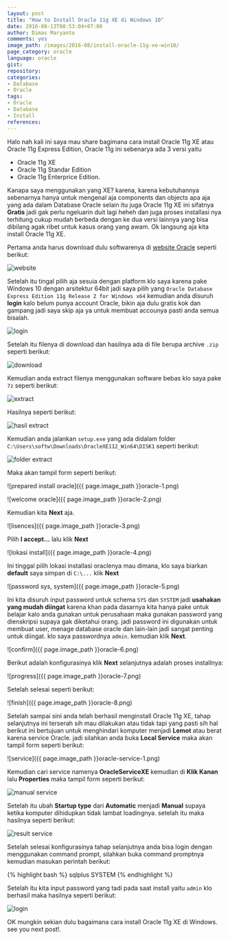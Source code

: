 ```yaml
---
layout: post
title: "How to Install Oracle 11g XE di Windows 10"
date: 2016-08-13T08:53:04+07:00
author: Dimas Maryanto
comments: yes
image_path: /images/2016-08/install-oracle-11g-xe-win10/
page_category: oracle
language: oracle
gist:
repository:
categories:
- Database
- Oracle
tags:
- Oracle
- Database
- Install
references:
---
```


Halo nah kali ini saya mau share bagimana cara install Oracle 11g XE atau Oracle 11g Express Edition, Oracle 11g ini sebenarya ada 3 versi yaitu

* Oracle 11g XE
* Oracle 11g Standar Edition
* Oracle 11g Enterprice Edition.

Kanapa saya menggunakan yang XE? karena, karena kebutuhannya sebenarnya hanya untuk mengenal aja components dan objects apa aja yang ada dalam Database Oracle selain itu juga Oracle 11g XE ini sifatnya **Gratis** jadi gak perlu ngeluarin duit lagi heheh dan juga proses installasi nya terhitung cukup mudah berbeda dengan ke dua versi lainnya yang bisa dibilang agak ribet untuk kasus orang yang awam. Ok langsung aja kita install Oracle 11g XE.

<!--more-->

Pertama anda harus download dulu softwarenya di [website Oracle](http://www.oracle.com/technetwork/database/database-technologies/express-edition/downloads/index.html) seperti berikut:

![website]({{page.image_path}}oracle-download-1.png)

Setelah itu tingal pilih aja sesuia dengan platform klo saya karena pake Windows 10 dengan arsitektur 64bit jadi saya pilih yang ```Oracle Database Express Edition 11g Release 2 for Windows x64``` kemudian anda disuruh **login** kalo belum punya account Oracle, bikin aja dulu gratis kok dan gampang jadi saya skip aja ya untuk membuat accounya pasti anda semua bisalah.

![login]({{page.image_path}}oracle-download-2.png)

Setelah itu filenya di download dan hasilnya ada di file berupa archive ```.zip``` seperti berikut:

![download]({{page.image_path}}oracle-download-3.png)

Kemudian anda extract filenya menggunakan software bebas klo saya pake ```7z``` seperti berikut:

![extract]({{page.image_path}}oracle-download-4.png)

Hasilnya seperti berikut:

![hasil extract]({{page.image_path}}oracle-download-5.png)

Kemudian anda jalankan ```setup.exe``` yang ada didalam folder ```C:\Users\softw\Downloads\OracleXE112_Win64\DISK1``` seperti berikut:

![folder extract]({{page.image_path}}oracle-download-6.png)

Maka akan tampil form seperti berikut:

![prepared install oracle]({{ page.image_path }}oracle-1.png)

![welcome oracle]({{ page.image_path }}oracle-2.png)

Kemudian kita **Next** aja.

![lisences]({{ page.image_path }}oracle-3.png)

Pilih **I accept...** lalu klik **Next**

![lokasi install]({{ page.image_path }}oracle-4.png)

Ini tinggal pilih lokasi installasi oraclenya mau dimana, klo saya biarkan **default** saya simpan di ```C:\...``` klik **Next**

![password sys, system]({{ page.image_path }}oracle-5.png)

Ini kita disuruh input password untuk schema ```SYS``` dan ```SYSTEM``` jadi **usahakan yang mudah diingat** karena khan pada dasarnya kita hanya pake untuk belajar kalo anda gunakan untuk perusahaan maka gunakan password yang dienskripsi supaya gak diketahui orang. jadi password ini digunakan untuk membuat user, menage database oracle dan lain-lain jadi sangat penting untuk diingat. klo saya passwordnya ```admin```. kemudian klik **Next**.

![confirm]({{ page.image_path }}oracle-6.png)

Berikut adalah konfigurasinya klik **Next** selanjutnya adalah proses installnya:

![progress]({{ page.image_path }}oracle-7.png)

Setelah selesai seperti berikut:

![finish]({{ page.image_path }}oracle-8.png)

Setelah sampai sini anda telah berhasil menginstall Oracle 11g XE, tahap selanjutnya ini terserah sih mau dilakukan atau tidak tapi yang pasti sih hal berikut ini bertujuan untuk menghindari komputer menjadi **Lemot** atau berat karena service Oracle. jadi silahkan anda buka **Local Service** maka akan tampil form seperti berikut:

![service]({{ page.image_path }}oracle-service-1.png)

Kemudian cari service namenya **OracleServiceXE** kemudian di **Klik Kanan** lalu **Properties** maka tampil form seperti berikut:

![manual service]({{page.image_path}}oracle-service-2.png)

Setelah itu ubah **Startup type** dari **Automatic** menjadi **Manual** supaya ketika komputer dihidupkan tidak lambat loadingnya. setelah itu maka hasilnya seperti berikut:

![result service]({{page.image_path}}oracle-service-3.png)

Setelah selesai konfigurasinya tahap selanjutnya anda bisa login dengan menggunakan command prompt, silahkan buka command promptnya kemudian masukan perintah berikut:

{% highlight bash %}
sqlplus SYSTEM
{% endhighlight %}

Setelah itu kita input password yang tadi pada saat install yaitu ```admin``` klo berhasil maka hasilnya seperti berikut:

![login]({{page.image_path}}oracle-login-1.png)

OK mungkin sekian dulu bagaimana cara install Oracle 11g XE di Windows. see you next post!.
